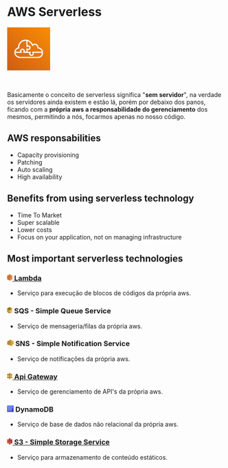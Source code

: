 # AWS Serverless

<img height=100px; alt="aws_serverless" src="../images/serverless.png" />

<p>&nbsp;</p>

Basicamente o conceito de serverless significa "**sem servidor**", na verdade os servidores ainda existem e estão lá, porém por debaixo dos panos, ficando com a **própria aws a responsabilidade do gerenciamento** dos mesmos, permitindo a nós, focarmos apenas no nosso código.

## AWS responsabilities

- Capacity provisioning
- Patching
- Auto scaling
- High availability

## Benefits from using serverless technology

- Time To Market
- Super scalable
- Lower costs
- Focus on your application, not on managing infrastructure

## Most important serverless technologies

### **[<img height=15px; alt="lambda-icon" src="../images/lambda.png" /> Lambda](../Domains/Compute/Lambda/README.md)** 
 
- Serviço para execução de blocos de códigos da própria aws.

### <img height=15px; alt="sqs-icon" src="../images/sqs.png" /> **SQS - Simple Queue Service**

- Serviço de mensageria/filas da própria aws.

### <img height=15px; alt="sns-icon" src="../images/sns.png" /> **SNS - Simple Notification Service**

- Serviço de notificações da própria aws.

### **[<img height=15px; alt="api-gateway-icon" src="../images/api-gateway.png" /> Api Gateway](../Domains/Networking%20%26%20Content%20Delivery/Api%20Gateway/README.md)**

- Serviço de gerenciamento de API's da própria aws.

### <img height=15px; alt="dynamodb-icon" src="../images/dynamodb.png" /> **DynamoDB** 

- Serviço de base de dados não relacional da própria aws.

### **[<img height=15px; alt="s3-icon" src="../images/s3.png" /> S3 - Simple Storage Service](../Domains/Storage/S3/README.md)** 

- Serviço para armazenamento de conteúdo estáticos.